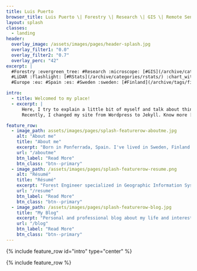 ```yaml
---
title: Luis Puerto
browser_title: Luis Puerto \| Forestry \| Research \| GIS \| Remote Sensing
layout: splash
classes:
  - landing
header:
  overlay_image: /assets/images/pages/header-splash.jpg
  overlay_filter1: "0.0"
  overlay_filter2: "0.7"
  overlay_perc: "42" 
excerpt: | 
  #Forestry :evergreen_tree: #Research :microscope: [#GIS](/archive/categories/gis) :earth_africa: #Remote Sensing :artificial_satellite:​       
  #LiDAR :flashlight: [#RStats](/archive/categories/rstats/) :chart_with_upwards_trend:​ #Biomass :seedling: #Cartography :world_map:​       
  #Europe :eu: #Spain :es: #Sweden :sweden: [#Finland](/archive/tags/finland) :finland: #Oregon US :us:

intro:
  - title: Welcomed to my place!
  - excerpt: | 
      Here, I try to explain a little bit of myself and talk about things I'm interested. I hope you enjoy!  
      Recently, I changed my site from Wordpress to Jekyll. Know more [here](/blog/2018/07/23/new-web-in-jekyll/).

feature_row:
  - image_path: assets/images/pages/splash-featurerow-aboutme.jpg
    alt: "About me"
    title: "About me"
    excerpt: "Born in Ponferrada, Spain. I've lived in Sweden, Finland and United States, and traveled to several other places. Interested in Science and Technology, and fascinated about almost everything."
    url: "/aboutme"
    btn_label: "Read More"
    btn_class: "btn--primary"
  - image_path: /assets/images/pages/splash-featurerow-resume.png
    alt: "Résumé"
    title: "Résumé"
    excerpt: "Forest Engineer specialized in Geographic Information Systems and Remote Sensing technologies. What I've done and what is my professional background."
    url: "/resume"
    btn_label: "Read More"
    btn_class: "btn--primary"
  - image_path: /assets/images/pages/splash-featurerow-blog.jpg
    title: "My Blog"
    excerpt: "Personal and professional blog about my life and interests. I hope you enjoy my ideas and points of view. Comments are encourage."
    url: "/blog"
    btn_label: "Read More"
    btn_class: "btn--primary"
---
```

{% include feature_row id="intro" type="center" %}

{% include feature_row %}
